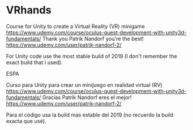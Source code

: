 # VRhands
Course for Unity to create a Virtual Reality (VR) minigame https://www.udemy.com/course/oculus-quest-development-with-unity3d-fundamentals/ Thank you Patrik Nandorf you're the best! https://www.udemy.com/user/patrik-nandorf-2/

For Unity code use the most stable build of 2019 (I don't remember the exact build that I used).


ESPA

Curso para Unity para crear un minijuego en realidad virtual (RV) https://www.udemy.com/course/oculus-quest-development-with-unity3d-fundamentals/ Gracias Patrik Nandorf eres el mejor! https://www.udemy.com/user/patrik-nandorf-2/

Para el código usa la build mas estable del 2019 (no recuerdo la build exacta que usé).
